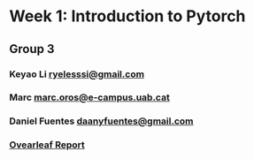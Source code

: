# Week 1: Introduction to Pytorch 
## Group 3
### Keyao Li ryelesssi@gmail.com
### Marc marc.oros@e-campus.uab.cat
### Daniel Fuentes daanyfuentes@gmail.com
### [Ovearleaf Report](https://www.overleaf.com/read/djsbfhpnqrqy "Ovearleaf")
